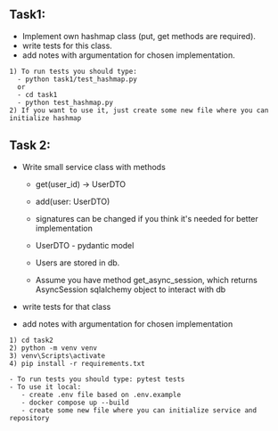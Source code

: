 ## Task1:
 - Implement own hashmap class (put, get methods are required).
 - write tests for this class.
 - add notes with argumentation for chosen implementation.

```shell
1) To run tests you should type: 
  - python task1/test_hashmap.py
  or 
  - cd task1
  - python test_hashmap.py
2) If you want to use it, just create some new file where you can initialize hashmap
```


## Task 2:
 - Write small service class with methods
   - get(user_id) → UserDTO
   - add(user: UserDTO)
   - signatures can be changed if you think it's needed for better implementation

   - UserDTO - pydantic model
   - Users are stored in db.
   - Assume you have method get_async_session, which returns AsyncSession sqlalchemy object to interact with db

 - write tests for that class
 - add notes with argumentation for chosen implementation

```shell
1) cd task2
2) python -m venv venv
3) venv\Scripts\activate
4) pip install -r requirements.txt

- To run tests you should type: pytest tests
- To use it local:
   - create .env file based on .env.example
   - docker compose up --build
   - create some new file where you can initialize service and repository
```